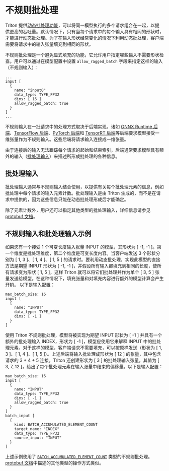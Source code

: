 <!--
# Copyright (c) 2021, NVIDIA CORPORATION & AFFILIATES. All rights reserved.
#
# Redistribution and use in source and binary forms, with or without
# modification, are permitted provided that the following conditions
# are met:
#  * Redistributions of source code must retain the above copyright
#    notice, this list of conditions and the following disclaimer.
#  * Redistributions in binary form must reproduce the above copyright
#    notice, this list of conditions and the following disclaimer in the
#    documentation and/or other materials provided with the distribution.
#  * Neither the name of NVIDIA CORPORATION nor the names of its
#    contributors may be used to endorse or promote products derived
#    from this software without specific prior written permission.
#
# THIS SOFTWARE IS PROVIDED BY THE COPYRIGHT HOLDERS ``AS IS'' AND ANY
# EXPRESS OR IMPLIED WARRANTIES, INCLUDING, BUT NOT LIMITED TO, THE
# IMPLIED WARRANTIES OF MERCHANTABILITY AND FITNESS FOR A PARTICULAR
# PURPOSE ARE DISCLAIMED.  IN NO EVENT SHALL THE COPYRIGHT OWNER OR
# CONTRIBUTORS BE LIABLE FOR ANY DIRECT, INDIRECT, INCIDENTAL, SPECIAL,
# EXEMPLARY, OR CONSEQUENTIAL DAMAGES (INCLUDING, BUT NOT LIMITED TO,
# PROCUREMENT OF SUBSTITUTE GOODS OR SERVICES; LOSS OF USE, DATA, OR
# PROFITS; OR BUSINESS INTERRUPTION) HOWEVER CAUSED AND ON ANY THEORY
# OF LIABILITY, WHETHER IN CONTRACT, STRICT LIABILITY, OR TORT
# (INCLUDING NEGLIGENCE OR OTHERWISE) ARISING IN ANY WAY OUT OF THE USE
# OF THIS SOFTWARE, EVEN IF ADVISED OF THE POSSIBILITY OF SUCH DAMAGE.
-->

# 不规则批处理

Triton 提供[动态批处理功能](model_configuration.md#dynamic-batcher)，可以将同一模型执行的多个请求组合在一起，以提供更高的吞吐量。默认情况下，只有当每个请求中的每个输入具有相同的形状时，才能进行动态批处理。为了在输入形状经常变化的情况下利用动态批处理，客户端需要将请求中的输入张量填充到相同的形状。

不规则批处理是一个避免显式填充的功能，它允许用户指定哪些输入不需要形状检查。用户可以通过在模型配置中设置 `allow_ragged_batch` 字段来指定这样的输入（不规则输入）：

```
...
input [
  {
    name: "input0"
    data_type: TYPE_FP32
    dims: [ 16 ]
    allow_ragged_batch: true
  }
]
...
```

不规则输入在一批请求中的处理方式取决于后端实现。诸如 [ONNX Runtime 后端](https://github.com/triton-inference-server/onnxruntime_backend)、[TensorFlow 后端](https://github.com/triton-inference-server/tensorflow_backend)、[PyTorch 后端](https://github.com/triton-inference-server/pytorch_backend)和 [TensorRT 后端](https://github.com/triton-inference-server/tensorrt_backend)等后端要求模型接受一维张量作为不规则输入。这些后端将请求输入连接成一维张量。

由于连接后的输入无法跟踪每个请求的起始和结束索引，后端通常要求模型具有额外的输入（[批处理输入](#batch-input)）来描述所形成批处理的各种信息。

## 批处理输入

批处理输入通常与不规则输入结合使用，以提供有关每个批处理元素的信息，例如批处理中每个请求的输入元素计数。批处理输入是由 Triton 生成的，而不是在请求中提供的，因为这些信息只能在动态批处理形成后才能确定。

除了元素计数外，用户还可以指定其他类型的批处理输入，详细信息请参见[protobuf 文档](https://github.com/triton-inference-server/common/blob/main/protobuf/model_config.proto)。

## 不规则输入和批处理输入示例

如果您有一个接受 1 个可变长度输入张量 INPUT 的模型，其形状为 [ -1, -1 ]。第一个维度是批处理维度，第二个维度是可变长度内容。当客户端发送 3 个形状分别为 [ 1, 3 ]、[ 1, 4 ]、[ 1, 5 ] 的请求时。要利用动态批处理，实现此模型的直接方法是期望 INPUT 形状为 [ -1, -1 ]，并假设所有输入都填充到相同的长度，使所有请求变为形状 [ 1, 5 ]，这样 Triton 就可以将它们批处理并作为单个 [ 3, 5 ] 张量发送给模型。在这种情况下，填充张量和对填充内容进行额外的模型计算会产生开销。
以下是输入配置：

```
max_batch_size: 16
input [
  {
    name: "INPUT"
    data_type: TYPE_FP32
    dims: [ -1 ]
  }
]
```

使用 Triton 不规则批处理，模型将被实现为期望 INPUT 形状为 [ -1 ] 并具有一个额外的批处理输入 INDEX，形状为 [ -1 ]，模型应使用它来解释 INPUT 中的批处理元素。对于这样的模型，客户端请求不需要填充，可以按原样发送（形状为 [ 1, 3 ]、[ 1, 4 ]、[ 1, 5 ]）。上述后端将输入批处理成形状为 [ 12 ] 的张量，其中包含请求的 3 + 4 + 5 连接。Triton 还创建形状为 [ 3 ] 的批处理输入张量，其值为 [ 3, 7, 12 ]，给出了每个批处理元素在输入张量中结束的偏移量。以下是输入配置：

```
max_batch_size: 16
input [
  {
    name: "INPUT"
    data_type: TYPE_FP32
    dims: [ -1 ]
    allow_ragged_batch: true
  }
]
batch_input [
  {
    kind: BATCH_ACCUMULATED_ELEMENT_COUNT
    target_name: "INDEX"
    data_type: TYPE_FP32
    source_input: "INPUT"
  }
]
```

上述示例使用了 [`BATCH_ACCUMULATED_ELEMENT_COUNT`](https://github.com/triton-inference-server/common/blob/main/protobuf/model_config.proto) 类型的不规则批处理。[protobuf 文档](https://github.com/triton-inference-server/common/blob/main/protobuf/model_config.proto)中描述的其他类型的操作方式类似。